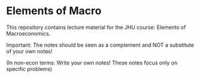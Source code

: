 # Elements of Macro

This repository contains lecture material for the JHU course: Elements of Macroeconomics.

Important: The notes should be seen as a complement and NOT a substitute of your own notes! 

(In non-econ terms: Write your own notes! These notes focus only on specific problems)